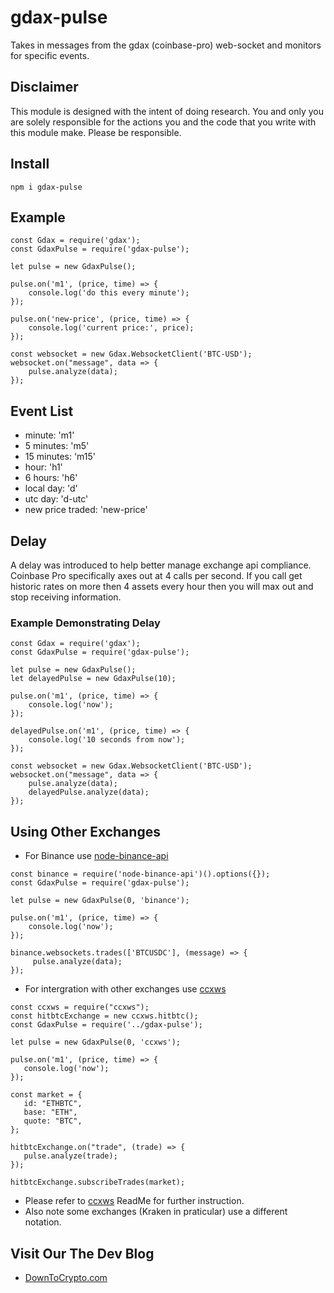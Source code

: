 # gdax-pulse

Takes in messages from the gdax (coinbase-pro) web-socket and monitors for specific events.

## Disclaimer

This module is designed with the intent of doing research. You and only you are solely responsible for the actions you and the code that you write with this module make. Please be responsible.

## Install

```
npm i gdax-pulse
```

## Example

```
const Gdax = require('gdax');
const GdaxPulse = require('gdax-pulse');

let pulse = new GdaxPulse();

pulse.on('m1', (price, time) => {
    console.log('do this every minute');
});

pulse.on('new-price', (price, time) => {
    console.log('current price:', price);
});

const websocket = new Gdax.WebsocketClient('BTC-USD');
websocket.on("message", data => {
    pulse.analyze(data);
});
```
## Event List
 - minute: 'm1'
 - 5 minutes: 'm5'
 - 15 minutes: 'm15'
 - hour: 'h1'
 - 6 hours: 'h6'
 - local day: 'd'
 - utc day: 'd-utc'
 - new price traded: 'new-price'

## Delay
A delay was introduced to help better manage exchange api compliance. Coinbase Pro specifically axes out at 4 calls per second. If you call get historic rates on more then 4 assets every hour then you will max out and stop receiving information.
### Example Demonstrating Delay
```
const Gdax = require('gdax');
const GdaxPulse = require('gdax-pulse');

let pulse = new GdaxPulse();
let delayedPulse = new GdaxPulse(10);

pulse.on('m1', (price, time) => {
    console.log('now');
});

delayedPulse.on('m1', (price, time) => {
    console.log('10 seconds from now');
});

const websocket = new Gdax.WebsocketClient('BTC-USD');
websocket.on("message", data => {
    pulse.analyze(data);
    delayedPulse.analyze(data);
});
```
## Using Other Exchanges
 - For Binance use [node-binance-api](https://github.com/jaggedsoft/node-binance-api)
```
const binance = require('node-binance-api')().options({});
const GdaxPulse = require('gdax-pulse');

let pulse = new GdaxPulse(0, 'binance');

pulse.on('m1', (price, time) => {
    console.log('now');
});

binance.websockets.trades(['BTCUSDC'], (message) => {
     pulse.analyze(data);
});
```

 - For intergration with other exchanges use [ccxws](https://github.com/altangent/ccxws)
 ```
 const ccxws = require("ccxws");
const hitbtcExchange = new ccxws.hitbtc();
const GdaxPulse = require('../gdax-pulse');

let pulse = new GdaxPulse(0, 'ccxws');

pulse.on('m1', (price, time) => {
    console.log('now');
});

const market = {
    id: "ETHBTC",
    base: "ETH",
    quote: "BTC",
};

hitbtcExchange.on("trade", (trade) => {
    pulse.analyze(trade);
});

hitbtcExchange.subscribeTrades(market);
 ```
 - Please refer to [ccxws](https://github.com/altangent/ccxws) ReadMe for further instruction.
 - Also note some exchanges (Kraken in praticular) use a different notation.

## Visit Our The Dev Blog
 - [DownToCrypto.com](https://downtocrypto.com)
